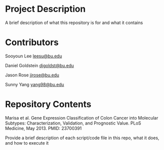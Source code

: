 # Project Description

A brief description of what this repository is for and what it contains

# Contributors

Sooyoun Lee leesu@bu.edu

Daniel Goldstein djgoldst@bu.edu

Jason Rose jjrose@bu.edu

Sunny Yang yang98@bu.edu

# Repository Contents

Marisa et al. Gene Expression Classification of Colon Cancer into Molecular Subtypes: Characterization, Validation, and Prognostic Value. PLoS Medicine, May 2013. PMID: 23700391

Provide a brief description of each script/code file in this repo, what it does, and how to execute it
